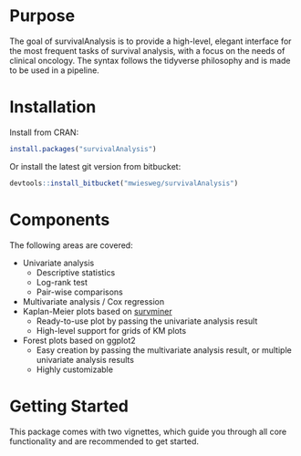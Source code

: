 # Purpose

The goal of survivalAnalysis is to provide a high-level, elegant interface for the most frequent tasks of 
survival analysis, with a focus on the needs of clinical oncology.
The syntax follows the tidyverse philosophy and is made to be used in a pipeline.

# Installation

Install from CRAN:
```r
install.packages("survivalAnalysis")
```

Or install the latest git version from bitbucket:
```r
devtools::install_bitbucket("mwiesweg/survivalAnalysis")
```

# Components

The following areas are covered:

* Univariate analysis
    * Descriptive statistics
    * Log-rank test
    * Pair-wise comparisons
* Multivariate analysis / Cox regression
* Kaplan-Meier plots based on [survminer](https://github.com/kassambara/survminer)
    * Ready-to-use plot by passing the univariate analysis result
    * High-level support for grids of KM plots
* Forest plots based on ggplot2
    * Easy creation by passing the multivariate analysis result, or multiple univariate analysis results
    * Highly customizable

# Getting Started

This package comes with two vignettes, which guide you through all core functionality and are recommended to get started.
